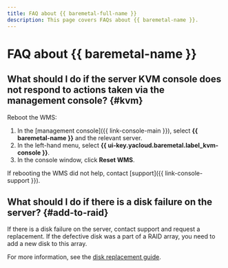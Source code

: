 ```yaml
---
title: FAQ about {{ baremetal-full-name }}
description: This page covers FAQs about {{ baremetal-name }}.
---
```


# FAQ about {{ baremetal-name }}

## What should I do if the server KVM console does not respond to actions taken via the management console? {#kvm}

Reboot the WMS: 

1. In the [management console]({{ link-console-main }}), select **{{ baremetal-name }}** and the relevant server.
1. In the left-hand menu, select **{{ ui-key.yacloud.baremetal.label_kvm-console }}**.
1. In the console window, click **Reset WMS**.

If rebooting the WMS did not help, contact [support]({{ link-console-support }}).

## What should I do if there is a disk failure on the server? {#add-to-raid}

If there is a disk failure on the server, contact support and request a replacement. If the defective disk was a part of a RAID array, you need to add a new disk to this array.

For more information, see the [disk replacement guide](../operations/servers/switch-raid-member.md#add-to-raid).